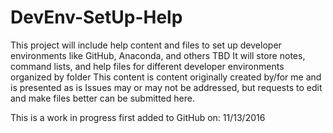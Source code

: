 # DevEnv-SetUp-Help

This project will include help content and files to set up developer environments like GitHub, Anaconda, and others TBD
It will store notes, command lists, and help files for different developer environments organized by folder
This content is content originally created by/for me and is presented as is
Issues may or may not be addressed, but requests to edit and make files better can be submitted here.

This is a work in progress first added to GitHub on:  11/13/2016
